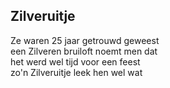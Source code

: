 ---
---

## Zilveruitje

Ze waren 25 jaar getrouwd geweest \
een Zilveren bruiloft noemt men dat \
het werd wel tijd voor een feest \
zo'n Zilveruitje leek hen wel wat
